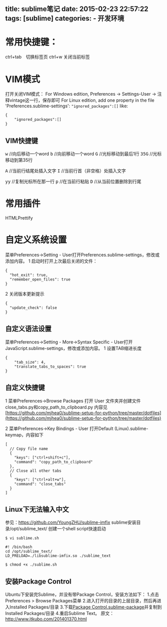 title: sublime笔记
date: 2015-02-23 22:57:22
tags: [sublime]
categories:
      - 开发环境
---



# 常用快捷键：
ctrl+tab　切换标签页
ctrl+w 关闭当前标签

# VIM模式
打开关闭VIM模式：
For Windows edition, Preferences -> Settings-User -> 注释vintage这一行，保存即可
For Linux edition, add one property in the file 'Preferences.sublime-settings': ``"ignored_packages":[]``
like:
```
{
	"ignored_packages":[]
}
```

## VIM快捷键
<kbd>w</kbd> //向后移动一个word
<kbd>b</kbd> //向前移动一个word
<kbd>G</kbd> //光标移动到最后1行
<kbd>35G</kbd> //光标移动到第35行

<kbd>A</kbd> //当前行结尾处插入文字
<kbd>I</kbd> //当前行首（非空格）处插入文字

<kbd>yy</kbd> //复制光标所在那一行
<kbd>p</kbd> //在当前行粘贴
<kbd>D</kbd> //从当前位置删除到行尾

# 常用插件
HTMLPrettify

# 自定义系统设置
菜单Preferences->Setting - User打开Preferences.sublime-settings，修改或添加内容。
1 启动时打开上次最后关闭的文件：
```
{
  "hot_exit": true,
  "remember_open_files": true
}
```

2 关闭版本更新提示
```
{
  "update_check": false
}
```

## 自定义语法设置
菜单Preferences->Setting - More->Syntax Specific - User打开JavaScript.sublime-settings，修改或添加内容。
1 设置TAB缩进长度
```
{
    "tab_size": 4,
    "translate_tabs_to_spaces": true
}
```

## 自定义快捷键
1 菜单Preferences->Browse Packages 打开 User 文件夹并创建文件close_tabs.py和copy_path_to_clipboard.py
内容见[https://github.com/mjhea0/sublime-setup-for-python/tree/master/dotfiles](https://github.com/mjhea0/sublime-setup-for-python/tree/master/dotfiles)

2 菜单Preferences->Key Bindings - User 打开Default (Linux).sublime-keymap，内容如下
```
[
  // Copy file name
  {
    "keys": ["ctrl+shift+c"],
    "command": "copy_path_to_clipboard"
  },
  // Close all other tabs
  {
    "keys": ["ctrl+alt+w"],
    "command": "close_tabs"
  }
]
```

## Linux下无法输入中文
参见：https://github.com/YoungZHU/sublime-imfix
sublime安装目录/opt/sublime_text/
创建一个shell script快速启动
```
$ vi sublime.sh
```
```
#! /bin/bash
cd /opt/sublime_text/
LD_PRELOAD=./libsublime-imfix.so ./sublime_text
```
```
$ chmod +x ./sublime.sh
```

## 安装Package Control
Ubuntu下安装完Sublime，并没有带Package Control，安装方法如下：
1.点击Preferences > Browse Packages菜单
2.进入打开的目录的上层目录，然后再进入Installed Packages/目录
3.下载[Package Control.sublime-package](https://sublime.wbond.net/Package%20Control.sublime-package)并复制到Installed Packages/目录
4.重启Sublime Text。
原文：http://www.itkubo.com/201401370.html